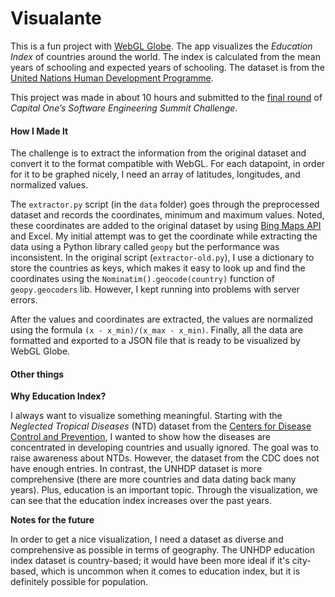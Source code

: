 # Visualante 

This is a fun project with [WebGL Globe](https://www.chromeexperiments.com/globe). The app visualizes the _Education Index_ of countries around the world. The index is calculated from the mean years of schooling and expected years of schooling. The dataset is from the [United Nations Human Development Programme](http://hdr.undp.org/en/data#). 

This project was made in about 10 hours and submitted to the [final round](https://www.mindsumo.com/contests/global-data-visualization) of _Capital One’s Software Engineering Summit Challenge_.

#### How I Made It

The challenge is to extract the information from the original dataset and convert it to the format compatible with WebGL. For each datapoint, in order for it to be graphed nicely, I need an array of latitudes, longitudes, and normalized values. 

The `extractor.py` script (in the `data` folder) goes through the preprocessed dataset and records the coordinates, minimum and maximum values. Noted, these coordinates are added to the original dataset by using [Bing Maps API](https://www.bingmapsportal.com) and Excel. My initial attempt was to get the coordinate while extracting the data using a Python library called `geopy` but the performance was inconsistent. In the original script (`extractor-old.py`), I use a dictionary to store the countries as keys, which makes it easy to look up and find the coordinates using the `Nominatim().geocode(country)` function of `geopy.geocoders` lib. However, I kept running into problems with server errors. 

After the values and coordinates are extracted, the values are normalized using the formula `(x - x_min)/(x_max - x_min)`. Finally, all the data are formatted and exported to a JSON file that is ready to be visualized by WebGL Globe. 

#### Other things

__Why Education Index?__

I always want to visualize something meaningful. Starting with the _Neglected Tropical Diseases_ (NTD) dataset from the [Centers for Disease Control and Prevention](https://data.cdc.gov/), I wanted to show how the diseases are concentrated in developing countries and usually ignored. The goal was to raise awareness about NTDs. However, the dataset from the CDC does not have enough entries. In contrast, the UNHDP dataset is more comprehensive (there are more countries and data dating back many years). Plus, education is an important topic. Through the visualization, we can see that the education index increases over the past years. 

__Notes for the future__

In order to get a nice visualization, I need a dataset as diverse and comprehensive as possible in terms of geography. The UNHDP education index dataset is country-based; it would have been more ideal if it's city-based, which is uncommon when it comes to education index, but it is definitely possible for population. 


